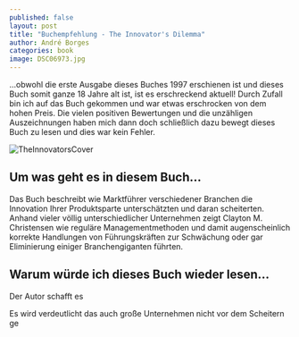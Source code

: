 ```yaml
---
published: false
layout: post
title: "Buchempfehlung - The Innovator's Dilemma"
author: André Borges
categories: book
image: DSC06973.jpg
---
```



...obwohl die erste Ausgabe dieses Buches 1997 erschienen ist und dieses Buch somit ganze 18 Jahre alt ist, ist es erschreckend aktuell! Durch Zufall bin ich auf das Buch gekommen und war etwas erschrocken von dem hohen Preis. Die vielen positiven Bewertungen und die unzähligen Auszeichnungen haben mich dann doch schließlich dazu bewegt dieses Buch zu lesen und dies war kein Fehler.

![TheInnovatorsCover]({{site.baseurl}}/images/DSC06973.jpg)

## Um was geht es in diesem Buch...
Das Buch beschreibt wie Marktführer verschiedener Branchen die Innovation Ihrer Produktsparte unterschätzten und daran scheiterten. Anhand vieler völlig unterschiedlicher Unternehmen zeigt Clayton M. Christensen wie reguläre Managementmethoden und damit augenscheinlich korrekte Handlungen von Führungskräften zur Schwächung oder gar Eliminierung einiger Branchengiganten führten. 

## Warum würde ich dieses Buch wieder lesen...
Der Autor schafft es

Es wird verdeutlicht das auch große Unternehmen nicht vor dem Scheitern ge

